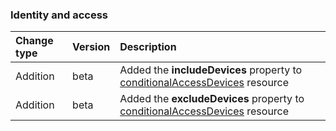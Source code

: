 ### Identity and access

| **Change type** | **Version** | **Description** |
|:---|:---|:---|
|Addition|beta|Added the **includeDevices** property to [conditionalAccessDevices](https://docs.microsoft.com/en-us/graph/api/resources/conditionalAccessDevices?view=graph-rest-beta) resource|
|Addition|beta|Added the **excludeDevices** property to [conditionalAccessDevices](https://docs.microsoft.com/en-us/graph/api/resources/conditionalAccessDevices?view=graph-rest-beta) resource|
